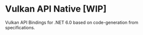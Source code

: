 # Vulkan API Native [WIP]

Vulkan API Bindings for .NET 6.0 based on code-generation from specifications.
